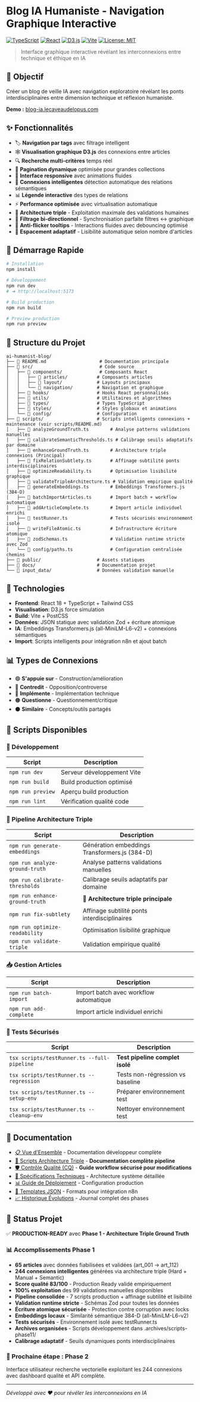 # Blog IA Humaniste - Navigation Graphique Interactive

[![TypeScript](https://img.shields.io/badge/TypeScript-5.2+-blue.svg)](https://www.typescriptlang.org/)
[![React](https://img.shields.io/badge/React-18.2+-61dafb.svg)](https://reactjs.org/)
[![D3.js](https://img.shields.io/badge/D3.js-7.0+-ff6b35.svg)](https://d3js.org/)
[![Vite](https://img.shields.io/badge/Vite-5.2+-646cff.svg)](https://vitejs.dev/)
[![License: MIT](https://img.shields.io/badge/License-MIT-yellow.svg)](https://opensource.org/licenses/MIT)

> Interface graphique interactive révélant les interconnexions entre technique et éthique en IA

## 🎯 Objectif

Créer un blog de veille IA avec navigation exploratoire révélant les ponts interdisciplinaires entre dimension technique et réflexion humaniste.

**Demo :** [blog-ia.lecaveaudelopus.com](https://blog-ia.lecaveaudelopus.com/)

## ✨ Fonctionnalités

- 🏷️ **Navigation par tags** avec filtrage intelligent
- 🕸️ **Visualisation graphique D3.js** des connexions entre articles  
- 🔍 **Recherche multi-critères** temps réel
- 📄 **Pagination dynamique** optimisée pour grandes collections
- 🎨 **Interface responsive** avec animations fluides
- 🤖 **Connexions intelligentes** détection automatique des relations sémantiques
- 📊 **Légende interactive** des types de relations
- ⚡ **Performance optimisée** avec virtualisation automatique
- 🧠 **Architecture triple** - Exploitation maximale des validations humaines
- 🔄 **Filtrage bi-directionnel** - Synchronisation parfaite filtres ↔ graphique
- 🎯 **Anti-flicker tooltips** - Interactions fluides avec debouncing optimisé
- 📐 **Espacement adaptatif** - Lisibilité automatique selon nombre d'articles

## 🚀 Démarrage Rapide

```bash
# Installation
npm install

# Développement
npm run dev
# ➜ http://localhost:5173

# Build production
npm run build

# Preview production
npm run preview
```

## 📁 Structure du Projet

```
ai-humanist-blog/
├── 📄 README.md                    # Documentation principale
├── 📁 src/                         # Code source
│   ├── 📁 components/              # Composants React
│   │   ├── 📁 articles/           # Composants articles
│   │   ├── 📁 layout/             # Layouts principaux
│   │   └── 📁 navigation/         # Navigation et graphique
│   ├── 📁 hooks/                  # Hooks React personnalisés
│   ├── 📁 utils/                  # Utilitaires et algorithmes
│   ├── 📁 types/                  # Types TypeScript
│   ├── 📁 styles/                 # Styles globaux et animations
│   └── 📁 config/                 # Configuration
├── 📁 scripts/                    # Scripts intelligents connexions + maintenance (voir scripts/README.md)
│   ├── 📄 analyzeGroundTruth.ts        # Analyse patterns validations manuelles
│   ├── 📄 calibrateSemanticThresholds.ts # Calibrage seuils adaptatifs par domaine
│   ├── 📄 enhanceGroundTruth.ts        # Architecture triple connexions (Principal)
│   ├── 📄 fixRelationSubtlety.ts       # Affinage subtilité ponts interdisciplinaires
│   ├── 📄 optimizeReadability.ts       # Optimisation lisibilité graphique
│   ├── 📄 validateTripleArchitecture.ts # Validation empirique qualité
│   ├── 📄 generateEmbeddings.ts        # Embeddings Transformers.js (384-D)
│   ├── 📄 batchImportArticles.ts       # Import batch + workflow automatique
│   ├── 📄 addArticleComplete.ts        # Import article individuel enrichi
│   ├── 📄 testRunner.ts                # Tests sécurisés environnement isolé
│   ├── 📄 writeFileAtomic.ts           # Infrastructure écriture atomique
│   ├── 📄 zodSchemas.ts                # Validation runtime stricte avec Zod
│   └── 📄 config/paths.ts              # Configuration centralisée chemins
├── 📁 public/                     # Assets statiques
├── 📁 docs/                       # Documentation projet
└── 📁 input_data/                 # Données validation manuelle
```

## 🎨 Technologies

- **Frontend**: React 18 + TypeScript + Tailwind CSS
- **Visualisation**: D3.js force simulation
- **Build**: Vite + PostCSS  
- **Données**: JSON statique avec validation Zod + écriture atomique
- **IA**: Embeddings Transformers.js (all-MiniLM-L6-v2) + connexions sémantiques
- **Import**: Scripts intelligents pour intégration n8n et ajout batch

## 📊 Types de Connexions

- 🟢 **S'appuie sur** - Construction/amélioration
- 🔴 **Contredit** - Opposition/controverse  
- 🔵 **Implémente** - Implémentation technique
- 🟠 **Questionne** - Questionnement/critique
- ⚫ **Similaire** - Concepts/outils partagés

## 🔧 Scripts Disponibles

### 🚀 Développement
| Script | Description |
|--------|-------------|
| `npm run dev` | Serveur développement Vite |
| `npm run build` | Build production optimisé |
| `npm run preview` | Aperçu build production |
| `npm run lint` | Vérification qualité code |

### 🧠 Pipeline Architecture Triple
| Script | Description |
|--------|-------------|
| `npm run generate-embeddings` | Génération embeddings Transformers.js (384-D) |
| `npm run analyze-ground-truth` | Analyse patterns validations manuelles |
| `npm run calibrate-thresholds` | Calibrage seuils adaptatifs par domaine |
| `npm run enhance-ground-truth` | 🎯 **Architecture triple principale** |
| `npm run fix-subtlety` | Affinage subtilité ponts interdisciplinaires |
| `npm run optimize-readability` | Optimisation lisibilité graphique |
| `npm run validate-triple` | Validation empirique qualité |

### 📥 Gestion Articles
| Script | Description |
|--------|-------------|
| `npm run batch-import` | Import batch avec workflow automatique |
| `npm run add-complete` | Import article individuel enrichi |

### 🧪 Tests Sécurisés
| Script | Description |
|--------|-------------|
| `tsx scripts/testRunner.ts --full-pipeline` | **Test pipeline complet isolé** |
| `tsx scripts/testRunner.ts --regression` | Tests non-régression vs baseline |
| `tsx scripts/testRunner.ts --setup-env` | Préparer environnement test |
| `tsx scripts/testRunner.ts --cleanup-env` | Nettoyer environnement test |

## 📖 Documentation

- [📋 Vue d'Ensemble](./docs/README.md) - Documentation développeur complète
- [🔧 Scripts Architecture Triple](./scripts/README.md) - **Documentation complète pipeline**
- [🛡️ Contrôle Qualité (CQ)](./docs/CONTROLE_QUALITE.md) - **Guide workflow sécurisé pour modifications**
- [🚀 Spécifications Techniques](./docs/technical.md) - Architecture système détaillée
- [📊 Guide de Déploiement](./docs/DEPLOYMENT.md) - Configuration production  
- [🎨 Templates JSON](./docs/TEMPLATES.md) - Formats pour intégration n8n
- [📈 Historique Évolutions](./docs/progress.md) - Journal complet des phases

## 🚀 Status Projet

✅ **PRODUCTION-READY** avec **Phase 1 - Architecture Triple Ground Truth**

### 📊 Accomplissements Phase 1
- **65 articles** avec données fiabilisées et validées (art_001 → art_112)
- **244 connexions intelligentes** générées via architecture triple (Hard + Manual + Semantic)
- **Score qualité 83/100** - Production Ready validé empiriquement
- **100% exploitation** des 99 validations manuelles disponibles
- **Pipeline consolidée** - 7 scripts production + affinage subtilité et lisibilité
- **Validation runtime stricte** - Schémas Zod pour toutes les données
- **Écriture atomique sécurisée** - Protection contre corruption avec locks
- **Embeddings locaux** - Similarité sémantique 384-D (all-MiniLM-L6-v2)
- **Tests sécurisés** - Environnement isolé avec testRunner.ts
- **Archives organisées** - Scripts développement dans .archives/scripts-phase11/
- **Calibrage adaptatif** - Seuils dynamiques ponts interdisciplinaires

### 🎯 Prochaine étape : Phase 2
Interface utilisateur recherche vectorielle exploitant les 244 connexions avec dashboard qualité et API complète.

---

*Développé avec ❤️ pour révéler les interconnexions en IA*